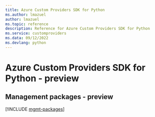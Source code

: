 ```yaml
---
title: Azure Custom Providers SDK for Python
ms.author: lmazuel
author: lmazuel
ms.topic: reference
description: Reference for Azure Custom Providers SDK for Python
ms.service: customproviders
ms.data: 09/12/2022
ms.devlang: python
---
```

# Azure Custom Providers SDK for Python - preview

## Management packages - preview
[!INCLUDE [mgmt-packages](custom-providers-mgmt-index.md)]